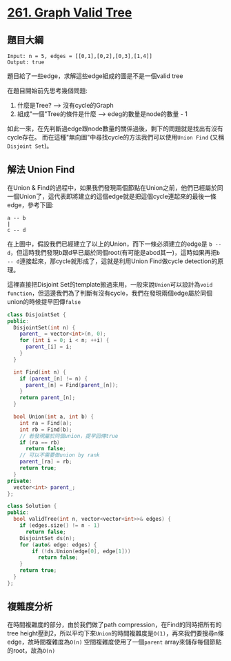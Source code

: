 # [261. Graph Valid Tree](https://leetcode.com/problems/graph-valid-tree/)

## 題目大綱
```
Input: n = 5, edges = [[0,1],[0,2],[0,3],[1,4]]
Output: true
```
題目給了一些edge，求解這些edge組成的圖是不是一個valid tree

在題目開始前先思考幾個問題:

1. 什麼是Tree? --> 沒有cycle的Graph
2. 組成"一個"Tree的條件是什麼 --> edeg的數量是node的數量 - 1

如此一來，在先判斷過edge跟node數量的關係過後，剩下的問題就是找出有沒有cycle存在。
而在這種"無向圖"中尋找cycle的方法我們可以使用`Union Find` (又稱`Disjoint Set`)。

## 解法 Union Find
在Union & Find的過程中，如果我們發現兩個節點在Union之前，他們已經屬於同一個Union了，這代表即將建立的這個edge就是把這個cycle連起來的最後一條edge，參考下圖:
```
a -- b
|
c -- d
```
在上圖中，假設我們已經建立了以上的Union，而下一條必須建立的edge是 `b -- d`，但這時我們發現b跟d早已屬於同個root(有可能是abcd其一)，這時如果再把`b -- d`連接起來，那cycle就形成了，這就是利用Union Find做cycle detection的原理。

這裡直接把Disjoint Set的template搬過來用，一般來說`Union`可以設計為`void function`，但這邊我們為了判斷有沒有cycle，我們在發現兩個edge屬於同個union的時候提早回傳`false`
```cpp
class DisjointSet {
public:
  DisjointSet(int n) {
    parent_ = vector<int>(n, 0);
    for (int i = 0; i < n; ++i) {
      parent_[i] = i;
    }
  }

  int Find(int n) {
    if (parent_[n] != n) {
      parent_[n] = Find(parent_[n]);
    }
    return parent_[n];
  }

  bool Union(int a, int b) {
    int ra = Find(a);
    int rb = Find(b);
    // 若發現屬於同個union，提早回傳true
    if (ra == rb)
      return false;
    // 可以不需要做union by rank
    parent_[ra] = rb;
    return true;
  }
private:
  vector<int> parent_;
};

class Solution {
public:
  bool validTree(int n, vector<vector<int>>& edges) {
    if (edges.size() != n - 1)
      return false;
    DisjointSet ds(n);
    for (auto& edge: edges) {
        if (!ds.Union(edge[0], edge[1]))
          return false;
    }
    return true;
  }
};
```

## 複雜度分析
在時間複雜度的部分，由於我們做了path compression，在Find的同時把所有的tree height壓到2，所以平均下來`Union`的時間複雜度是`O(1)`，再來我們要搜尋n條edge，故時間複雜度為`O(n)`
空間複雜度使用了一個`parent` array來儲存每個節點的root，故為`O(n)`
